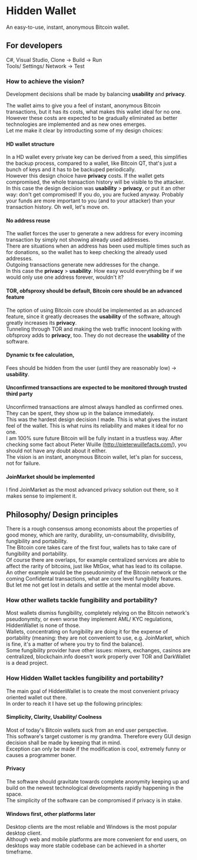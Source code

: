 # Hidden Wallet
An easy-to-use, instant, anonymous Bitcoin wallet.

## For developers
C#, Visual Studio, Clone -> Build -> Run  
Tools/ Settings/ Network -> Test

### How to achieve the vision?
Development decisions shall be made by balancing **usability** and **privacy**.  
  
The wallet aims to give you a feel of instant, anonymous Bitcoin transactions, but it has its costs, what makes this wallet ideal for no one. However these costs are expected to be gradually eliminated as better technologies are implemented and as new ones emerges.  
Let me make it clear by introducting some of my design choices:
#### HD wallet structure
In a HD wallet every private key can be derived from a seed, this simplifies the backup process, compared to a wallet, like Bitcoin QT, that's just a bunch of keys and it has to be backuped periodically.  
However this design choice have **privacy** costs. If the wallet gets compromised, the whole transaction history will be visible to the attacker.  
In this case the design decision was **usability** > **privacy**, or put it an other way: don't get compromised! If you do, you are fucked anyway. Probably your funds are more important to you (and to your attacker) than your transaction history. Oh well, let's move on.
#### No address reuse
The wallet forces the user to generate a new address for every incoming transaction by simply not showing already used addresses.  
There are situations when an address has been used multiple times such as for donations, so the wallet has to keep checking the already used addresses.  
Outgoing transactions generate new addresses for the change.  
In this case the **privacy** > **usability**. How easy would everything be if we would only use one address forever, wouldn't it?  
#### TOR, obfsproxy should be default, Bitcoin core should be an advanced feature
The option of using Bitcoin core should be implemented as an advanced feature, since it greatly decreases the **usability** of the software, altough greatly increases its **privacy**.  
Tunneling through TOR and making the web traffic innocent looking with obfsproxy adds to **privacy**, too. They do not decrease the **usability** of the software.
#### Dynamic tx fee calculation, 
Fees should be hidden from the user (until they are reasonably low) -> **usability**.  
#### Unconfirmed transactions are expected to be monitored through trusted third party
Unconfirmed transactions are almost always handled as confirmed ones. They can be spent, they show up in the balance immediately.  
This was the hardest design decision I made. This is what gives the instant feel of the wallet. This is what ruins its reliability and makes it ideal for no one.  
I am 100% sure future Bitcoin will be fully instant in a trustless way. After checking some fact about Pieter Wuille (http://pieterwuillefacts.com/), you should not have any doubt about it either.  
The vision is an instant, anonymous Bitcoin wallet, let's plan for success, not for failure.  
#### JoinMarket should be implemented
I find JoinMarket as the most advanced privacy solution out there, so it makes sense to implement it.

## Philosophy/ Design principles

There is a rough consensus among economists about the properties of good money, which are rarity, durability, un-consumability, divisibility, fungibility and portability.  
The Bitcoin core takes care of the first four, wallets has to take care of fungibility and portability.  
Of course there are overlaps, for example centralized services are able to affect the rarity of bitcoins, just like MtGox, what has lead to its collapse.  
An other example would be the pseudonimity of the Bitcoin network or the coming Confidental transactions, what are core level fungibility features. 
But let me not get lost in details and settle at the mental model above.

### How other wallets tackle fungibility and portability?

Most wallets dismiss fungibility, completely relying on the Bitcoin network's pseudonymity, or even worse they implement AML/ KYC regulations, HiddenWallet is none of those.  
Wallets, concentrating on fungibility are doing it for the expense of portability (meaning: they are not convenient to use, e.g. JoinMarket, which is fine, it's a matter of where you try to find the balance).  
Some fungibility provider have other issues: mixers, exchanges, casinos are centralized, blockchain.info doesn't work properly over TOR and DarkWallet is a dead project.  

### How Hidden Wallet tackles fungibility and portability?

The main goal of HiddenWallet is to create the most convenient privacy oriented wallet out there.  
In order to reach it I have set up the following principles:

#### Simplicity, Clarity, Usability/ Coolness

Most of today's Bitcoin wallets suck from an end user perspective.  
This software's target customer is my grandma. Therefore every GUI design decision shall be made by keeping that in mind.  
Exception can only be made if the modification is cool, extremely funny or causes a programmer boner.

#### Privacy

The software should gravitate towards complete anonymity keeping up and build on the newest technological developments rapidly happening in the space.  
The simplicity of the software can be compromised if privacy is in stake.

#### Windows first, other platforms later

Desktop clients are the most reliable and Windows is the most popular desktop client.  
Although web and mobile platforms are more convenient for end users, on desktops way more stable codebase can be achieved in a shorter timeframe.
